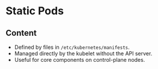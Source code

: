 # Static Pods

## Content

- Defined by files in `/etc/kubernetes/manifests`.
- Managed directly by the kubelet without the API server.
- Useful for core components on control-plane nodes.
